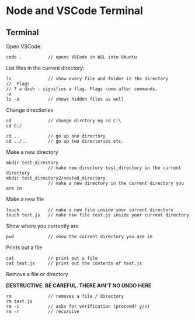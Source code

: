 # Node and VSCode Terminal
## Terminal

Open VSCode:
```
code .          // opens VSCode in WSL into Ubuntu
```

List files in the current directory:
```
ls              // show every file and folder in the directory
//  Flags
// ? a dash - signifies a flag. Flags come after commands.
-a
ls -a           // shows hidden files as well
```

Change directiories
```
cd              // change dirctory eg cd C:\
cd C:/

cd ..           // go up one directory
cd ../..        // go up two directories etc.
```

Make a new directory
```mkdir           // make a new directory in the current directory you are in
mkdir test_directory
                // make new directory test_directory in the current directory
mkdir test_directory2/nested_directory
                // make a new directory in the current directory you are in
```

Make a new file
```
touch           // make a new file inside your current directory
touch test.js   // make new file test.js inside your current directory
```

Show where you currently are
```
pwd             // show the current directory you are in
```

Prints out a file
```
cat             // print out a file
cat test.js     // print out the contents of test.js
```
Remove a file or directory

**DESTRUCTIVE. BE CAREFUL. THERE AIN'T NO UNDO HERE**
```
rm              // removes a file / directory
rm test.js
rm -i           // asks for verification (proceed? y/n)
rm -r           // recursive
```
